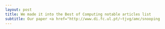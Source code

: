 ```yaml
---
layout: post
title: We made it into the Best of Computing notable articles list
subtitle: Our paper <a href="http://www.di.fc.ul.pt/~tjvg/amc/snooping.pdf">"Snooping on Mobile Phones&#58; Prevalence and Trends"</a>, published at SOUPS 2016, was selected to the Computing Reviews 21st Best of Computing list. The Notable Books and Articles list consists of item nominations from reviewers, CR category editors, the editors in chief of journals, and others in the computing community. Feel free to check out the <a href="http://www.computingreviews.com/recommend/bestof/notableitems.cfm?bestYear=2016">complete list</a>. 
---
```

